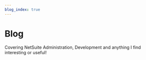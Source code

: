 ```yaml
---
blog_index: true
---
```


# Blog

Covering NetSuite Administration, Development and anything I find interesting or useful!

<BlogIndex />